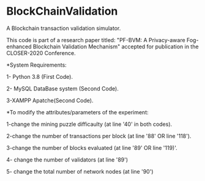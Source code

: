 # BlockChainValidation
A Blockchain transaction validation simulator. 


This code is part of a research paper titled: "PF-BVM: A Privacy-aware Fog-enhanced Blockchain Validation Mechanism" accepted for publication in the CLOSER-2020 Conference.

*System Requirements:

1- Python 3.8 (First Code).

2- MySQL DataBase system (Second Code).

3-XAMPP Apatche(Second Code).



*To modify the attributes/parameters of the experiment:

1-change the mining puzzle difficaulty (at line '40' in both codes).

2-change the number of transactions per block (at line '88' OR line '118'). 

3-change the number of blocks evaluated (at line '89' OR line '119)'.

4- change the number of validators (at line '89')

5- change the total number of network nodes (at line '90')
